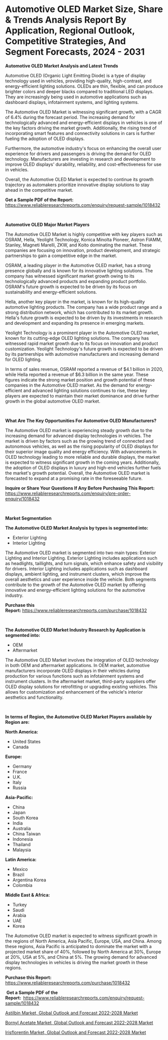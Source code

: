 <p><h1>Automotive OLED Market Size, Share & Trends Analysis Report By Application, Regional Outlook, Competitive Strategies, And Segment Forecasts, 2024 - 2031</h1></p><p><strong>Automotive OLED Market Analysis and Latest Trends</strong></p>
<p><p>Automotive OLED (Organic Light Emitting Diode) is a type of display technology used in vehicles, providing high-quality, high-contrast, and energy-efficient lighting solutions. OLEDs are thin, flexible, and can produce brighter colors and deeper blacks compared to traditional LED displays. They are increasingly being used in automotive applications such as dashboard displays, infotainment systems, and lighting systems.</p><p>The Automotive OLED Market is witnessing significant growth, with a CAGR of 6.4% during the forecast period. The increasing demand for technologically advanced and energy-efficient displays in vehicles is one of the key factors driving the market growth. Additionally, the rising trend of incorporating smart features and connectivity solutions in cars is further fueling the adoption of OLED displays.</p><p>Furthermore, the automotive industry's focus on enhancing the overall user experience for drivers and passengers is driving the demand for OLED technology. Manufacturers are investing in research and development to improve OLED displays' durability, reliability, and cost-effectiveness for use in vehicles.</p><p>Overall, the Automotive OLED Market is expected to continue its growth trajectory as automakers prioritize innovative display solutions to stay ahead in the competitive market.</p></p>
<p><strong>Get a Sample PDF of the Report:&nbsp;</strong> <a href="https://www.reliableresearchreports.com/enquiry/request-sample/1018432">https://www.reliableresearchreports.com/enquiry/request-sample/1018432</a></p>
<p>&nbsp;</p>
<p><strong>Automotive OLED Major Market Players</strong></p>
<p><p>The Automotive OLED Market is highly competitive with key players such as OSRAM, Hella, Yeolight Technology, Konica Minolta Pioneer, Astron FIAMM, Stanley, Magneti Marelli, ZKW, and Koito dominating the market. These companies are focusing on innovation, product development, and strategic partnerships to gain a competitive edge in the market.</p><p>OSRAM, a leading player in the Automotive OLED market, has a strong presence globally and is known for its innovative lighting solutions. The company has witnessed significant market growth owing to its technologically advanced products and expanding product portfolio. OSRAM's future growth is expected to be driven by its focus on sustainability and energy-efficient solutions.</p><p>Hella, another key player in the market, is known for its high-quality automotive lighting products. The company has a wide product range and a strong distribution network, which has contributed to its market growth. Hella's future growth is expected to be driven by its investments in research and development and expanding its presence in emerging markets.</p><p>Yeolight Technology is a prominent player in the Automotive OLED market, known for its cutting-edge OLED lighting solutions. The company has witnessed rapid market growth due to its focus on innovation and product customization. Yeolight Technology's future growth is expected to be driven by its partnerships with automotive manufacturers and increasing demand for OLED lighting.</p><p>In terms of sales revenue, OSRAM reported a revenue of $4.1 billion in 2020, while Hella reported a revenue of $6.3 billion in the same year. These figures indicate the strong market position and growth potential of these companies in the Automotive OLED market. As the demand for energy-efficient and advanced lighting solutions continues to rise, these key players are expected to maintain their market dominance and drive further growth in the global automotive OLED market.</p></p>
<p>&nbsp;</p>
<p><strong>What Are The Key Opportunities For Automotive OLED Manufacturers?</strong></p>
<p><p>The Automotive OLED market is experiencing steady growth due to the increasing demand for advanced display technologies in vehicles. The market is driven by factors such as the growing trend of connected and autonomous vehicles, as well as the rising popularity of OLED displays for their superior image quality and energy efficiency. With advancements in OLED technology leading to more reliable and durable displays, the market is expected to witness significant growth in the coming years. Additionally, the adoption of OLED displays in luxury and high-end vehicles further fuels the market's growth potential. Overall, the Automotive OLED market is forecasted to expand at a promising rate in the foreseeable future.</p></p>
<p><strong>Inquire or Share Your Questions If Any Before Purchasing This Report:</strong> <a href="https://www.reliableresearchreports.com/enquiry/pre-order-enquiry/1018432">https://www.reliableresearchreports.com/enquiry/pre-order-enquiry/1018432</a></p>
<p>&nbsp;</p>
<p><strong>Market Segmentation</strong></p>
<p><strong>The Automotive OLED Market Analysis by types is segmented into:</strong></p>
<p><ul><li>Exterior Lighting</li><li>Interior Lighting</li></ul></p>
<p><p>The Automotive OLED market is segmented into two main types: Exterior Lighting and Interior Lighting. Exterior Lighting includes applications such as headlights, taillights, and turn signals, which enhance safety and visibility for drivers. Interior Lighting includes applications such as dashboard displays, ambient lighting, and instrument clusters, which improve the overall aesthetics and user experience inside the vehicle. Both segments contribute to the growth of the Automotive OLED market by offering innovative and energy-efficient lighting solutions for the automotive industry.</p></p>
<p><strong>Purchase this Report:&nbsp;</strong><a href="https://www.reliableresearchreports.com/purchase/1018432">https://www.reliableresearchreports.com/purchase/1018432</a></p>
<p>&nbsp;</p>
<p><strong>The Automotive OLED Market Industry Research by Application is segmented into:</strong></p>
<p><ul><li>OEM</li><li>Aftermarket</li></ul></p>
<p><p>The Automotive OLED Market involves the integration of OLED technology in both OEM and aftermarket applications. In OEM market, automotive manufacturers incorporate OLED displays in their vehicles during production for various functions such as infotainment systems and instrument clusters. In the aftermarket market, third-party suppliers offer OLED display solutions for retrofitting or upgrading existing vehicles. This allows for customization and enhancement of the vehicle's interior aesthetics and functionality.</p></p>
<p>&nbsp;</p>
<p><strong>In terms of Region, the Automotive OLED Market Players available by Region are:</strong></p>
<p>
    <p> <strong> North America: </strong>
        <ul>
            <li>United States</li>
            <li>Canada</li>
        </ul>
        </p> 
    <p> <strong> Europe: </strong>
        <ul>
            <li>Germany</li>
            <li>France</li>
            <li>U.K.</li>
            <li>Italy</li>
            <li>Russia</li>
        </ul>
        </p> 
    <p> <strong> Asia-Pacific: </strong>
        <ul>
            <li>China</li>
            <li>Japan</li>
            <li>South Korea</li>
            <li>India</li>
            <li>Australia</li>
            <li>China Taiwan</li>
            <li>Indonesia</li>
            <li>Thailand</li>
            <li>Malaysia</li>
        </ul>
        </p> 
    <p> <strong> Latin America: </strong>
        <ul>
            <li>Mexico</li>
            <li>Brazil</li>
            <li>Argentina Korea</li>
            <li>Colombia</li>
        </ul>
        </p> 
    <p> <strong> Middle East & Africa: </strong>
        <ul>
            <li>Turkey</li>
            <li>Saudi</li>
            <li>Arabia</li>
            <li>UAE</li>
            <li>Korea</li>
        </ul>
    </p>
    </p>
<p><p>The Automotive OLED market is expected to witness significant growth in the regions of North America, Asia Pacific, Europe, USA, and China. Among these regions, Asia Pacific is anticipated to dominate the market with a projected market share of 40%, followed by North America at 30%, Europe at 20%, USA at 5%, and China at 5%. The growing demand for advanced display technologies in vehicles is driving the market growth in these regions.</p></p>
<p><strong>Purchase this Report: </strong><a href="https://www.reliableresearchreports.com/purchase/1018432">https://www.reliableresearchreports.com/purchase/1018432</a></p>
<p>&nbsp;<strong>Get a Sample PDF of the Report:&nbsp;&nbsp;</strong><a href="https://www.reliableresearchreports.com/enquiry/request-sample/1018432">https://www.reliableresearchreports.com/enquiry/request-sample/1018432</a></p>
<p><strong></strong></p>
<p><p><a href="https://view.publitas.com/reportprime-1/astilbin-market-global-outlook-and-forecast-2022-2028-market-research-report-provides-critical-insights-that-can-help-shape-business-development-and-investment-strategies/">Astilbin Market, Global Outlook and Forecast 2022-2028 Market</a></p><p><a href="https://view.publitas.com/reportprime-1/bornyl-acetate-market-global-outlook-and-forecast-2022-2028-market-insights-market-players-and-forecast-till-2030/">Bornyl Acetate Market, Global Outlook and Forecast 2022-2028 Market</a></p><p><a href="https://view.publitas.com/reportprime-1/irisflorentin-market-global-outlook-and-forecast-2022-2028-market-challenges-opportunities-and-growth-drivers-and-major-market-players-forecasted-for-period-from-2023-2030/">Irisflorentin Market, Global Outlook and Forecast 2022-2028 Market</a></p></p>